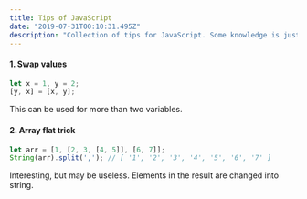 ```yaml
---
title: Tips of JavaScript
date: "2019-07-31T00:10:31.495Z"
description: "Collection of tips for JavaScript. Some knowledge is just too short to be a blog, so they stay together."
---
```


#### 1. Swap values

```javascript
let x = 1, y = 2;
[y, x] = [x, y];
```
This can be used for more than two variables.

#### 2. Array flat trick

```javascript
let arr = [1, [2, 3, [4, 5]], [6, 7]];
String(arr).split(','); // [ '1', '2', '3', '4', '5', '6', '7' ]
```

Interesting, but may be useless. Elements in the result are changed into string.
